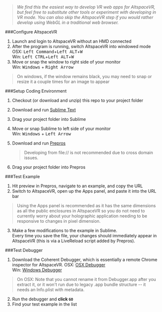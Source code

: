 >_We find this the easiest way to develop VR web apps for AltspaceVR, but feel free to substitute other tools or experiment with developing in VR mode. You can also skip the AltspaceVR step if you would rather develop using WebGL in a traditional web browser._

###Configure AltspaceVR
1. Launch and login to AltspaceVR without an HMD connected
2. After the program is running, switch AltspaceVR into windowed mode  
 OSX: <kbd>Left Command</kbd>+<kbd>Left ALT</kbd>+<kbd>W</kbd>  
 Win: <kbd>Left CTRL</kbd>+<kbd>Left ALT</kbd>+<kbd>W</kbd>  
3. Move or snap the window to right side of your monitor  
 Win: <kbd>Windows</kbd> + <kbd>Right Arrow</kbd>

  >On windows, if the window remains black, you may need to snap or resize it a couple times for an image to appear  

###Setup Coding Environment
1. Checkout (or download and unzip) this repo to your project folder
2. Download and run [Sublime Text]
3. Drag your project folder into Sublime
4. Move or snap Sublime to left side of your monitor  
 Win: <kbd>Windows</kbd> + <kbd>Left Arrow</kbd>
5. Download and run [Prepros]  

   >Developing from file:// is not recommended due to cross domain issues.
6. Drag your project folder into Prepros

###Test Example
1. Hit preview in Prepros, navigate to an example, and copy the URL
2. Switch to AltspaceVR, open up the Apps panel, and paste it into the URL bar

  >Using the Apps panel is recommended as it has the same dimensions as all the public enclosures in AltspaceVR so you do not need to currently worry about your holographic application needing to be responsive to changes in pixel dimension.
3. Make a few modifications to the example in Sublime.  
Every time you save the file, your changes should immediately appear in AltspaceVR (this is via a LiveReload script added by Prepros).

###Test Debugger
1. Download the Coherent Debugger, which is essentially a remote Chrome inspector for AltspaceVR.
 OSX: [OSX Debugger]  
 Win: [Windows Debugger]

 > On OSX: Note that you cannot rename it from Debugger.app after you extract it, or it won't run due to legacy .app bundle structure -- it needs an Info.plist with metadata.  
2. Run the debugger and **click `GO`**
3. Find your test example in the list

[OSX Debugger]: http://sdk.altvr.com/debugger/DebuggerMacOSX.zip
[Windows Debugger]: http://sdk.altvr.com/debugger/DebuggerWindows.zip

[Sublime Text]: http://www.sublimetext.com/
[Prepros]: https://prepros.io/